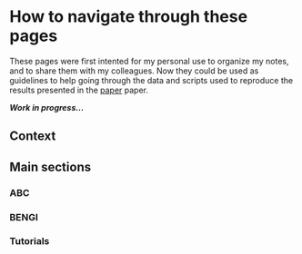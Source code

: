 # How to navigate through these pages

These pages were first intented for my personal use to organize my notes, and to share them with my colleagues. Now they could be used as guidelines to help going through the data and scripts used to reproduce the results presented in the [paper](...) paper.

***Work in progress...***

## Context

## Main sections

### ABC

### BENGI

### Tutorials